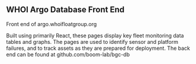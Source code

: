 ## WHOI Argo Database Front End

Front end of argo.whoifloatgroup.org

Built using primarily React, these pages display key fleet monitoring data tables and graphs. The pages are used to identify sensor and platform failures, and to track assets as they are prepared for deployment. The back end can be found at github.com/boom-lab/bgc-db
